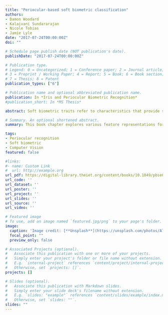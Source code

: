 ```yaml
---
title: "Periocular-based soft biometric classification"
authors:
- Damon Woodard
- Kalaivani Sundararajan
- Nicole Tobias
- Jamie Lyle
date: "2017-07-24T00:00:00Z"
doi: ""

# Schedule page publish date (NOT publication's date).
publishDate: "2017-07-24T00:00:00Z"

# Publication type.
# Legend: 0 = Uncategorized; 1 = Conference paper; 2 = Journal article;
# 3 = Preprint / Working Paper; 4 = Report; 5 = Book; 6 = Book section;
# 7 = Thesis; 8 = Patent
publication_types: ["6"]

# Publication name and optional abbreviated publication name.
publication: In *Iris and Periocular Biometric Recognition*
#publication_short: In *MS Thesis*

abstract: Soft biometric traits refer to characteristics that provide some information about an individual but do not possess the distinctiveness and permanence necessary to sufficiently differentiate between any two individuals. Examples of soft biometric traits include gender, ethnicity, age, weight, and height. As early as 1997, researchers suggested that soft biometrics could be used to improve biometric recognition performance. Researchers later demonstrated the use of gender, ethnicity, and height to improve the performance of a fingerprint recognition system. This chapter discusses the use of local appearance features extracted from the periocular region for gender and ethnicity classification.

# Summary. An optional shortened abstract.
summary: This book chapter explores various feature representations for periocular recognition.

tags:
- Periocular recognition
- Soft biometric
- Computer Vision
featured: false

#links:
#- name: Custom Link
#  url: http://example.org
url_pdf: https://digital-library.theiet.org/content/books/10.1049/pbse005e_ch9
url_code: ''
url_dataset: ''
url_poster: ''
url_project: ''
url_slides: ''
url_source: ''
url_video: ''

# Featured image
# To use, add an image named `featured.jpg/png` to your page's folder. 
image:
  caption: 'Image credit: [**Unsplash**](https://unsplash.com/photos/AlZX3aSW5Iw)'
  focal_point: ""
  preview_only: false

# Associated Projects (optional).
#   Associate this publication with one or more of your projects.
#   Simply enter your project's folder or file name without extension.
#   E.g. `internal-project` references `content/project/internal-project/index.md`.
#   Otherwise, set `projects: []`.
projects: []

# Slides (optional).
#   Associate this publication with Markdown slides.
#   Simply enter your slide deck's filename without extension.
#   E.g. `slides: "example"` references `content/slides/example/index.md`.
#   Otherwise, set `slides: ""`.
slides: ""
---
```


